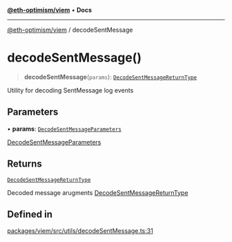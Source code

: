 [**@eth-optimism/viem**](../README.md) • **Docs**

***

[@eth-optimism/viem](../README.md) / decodeSentMessage

# decodeSentMessage()

> **decodeSentMessage**(`params`): [`DecodeSentMessageReturnType`](../type-aliases/DecodeSentMessageReturnType.md)

Utility for decoding SentMessage log events

## Parameters

• **params**: [`DecodeSentMessageParameters`](../type-aliases/DecodeSentMessageParameters.md)

[DecodeSentMessageParameters](../type-aliases/DecodeSentMessageParameters.md)

## Returns

[`DecodeSentMessageReturnType`](../type-aliases/DecodeSentMessageReturnType.md)

Decoded message arugments [DecodeSentMessageReturnType](../type-aliases/DecodeSentMessageReturnType.md)

## Defined in

[packages/viem/src/utils/decodeSentMessage.ts:31](https://github.com/ethereum-optimism/ecosystem/blob/9f1518a8b470f51e691a3ccf35afc0dba397076b/packages/viem/src/utils/decodeSentMessage.ts#L31)

